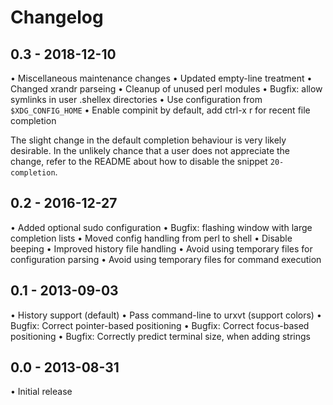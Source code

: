 Changelog
=========

0.3 - 2018-12-10
----------------
• Miscellaneous maintenance changes
• Updated empty-line treatment
• Changed xrandr parseing
• Cleanup of unused perl modules
• Bugfix: allow symlinks in user .shellex directories
• Use configuration from `$XDG_CONFIG_HOME`
• Enable compinit by default, add ctrl-x r for recent file completion

The slight change in the default completion behaviour is very likely desirable.
In the unlikely chance that a user does not appreciate the change, refer to the
README about how to disable the snippet `20-completion`.

0.2 - 2016-12-27
----------------
• Added optional sudo configuration
• Bugfix: flashing window with large completion lists
• Moved config handling from perl to shell
• Disable beeping
• Improved history file handling
• Avoid using temporary files for configuration parsing
• Avoid using temporary files for command execution

0.1 - 2013-09-03
----------------
• History support (default)
• Pass command-line to urxvt (support colors)
• Bugfix: Correct pointer-based positioning
• Bugfix: Correct focus-based positioning
• Bugfix: Correctly predict terminal size, when adding strings


0.0 - 2013-08-31
----------------
• Initial release
